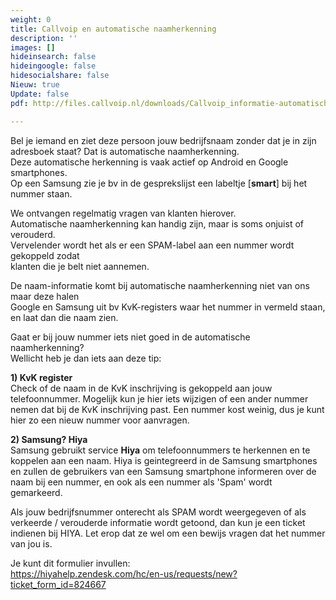 ```yaml
---
weight: 0
title: Callvoip en automatische naamherkenning
description: ''
images: []
hideinsearch: false
hideingoogle: false
hidesocialshare: false
Nieuw: true
Update: false
pdf: http://files.callvoip.nl/downloads/Callvoip_informatie-automatische-naamherkening.pdf

---
```

Bel je iemand en ziet deze persoon jouw bedrijfsnaam zonder dat je in zijn   
 adresboek staat? Dat is automatische naamherkenning.   
 Deze automatische herkenning is vaak actief op Android en Google smartphones.  
 Op een Samsung zie je bv in de gesprekslijst een labeltje \[**smart**\] bij het nummer staan.

We ontvangen regelmatig vragen van klanten hierover.   
 Automatische naamherkenning kan handig zijn, maar is soms onjuist of verouderd.   
 Vervelender wordt het als er een SPAM-label aan een nummer wordt gekoppeld zodat   
 klanten die je belt niet aannemen.   
   
 De naam-informatie komt bij automatische naamherkenning niet van ons maar deze halen   
 Google en Samsung uit bv KvK-registers waar het nummer in vermeld staan, en laat dan die naam zien.   
   
 Gaat er bij jouw nummer iets niet goed in de automatische naamherkenning?   
 Wellicht heb je dan iets aan deze tip:   
   
 **1) KvK register**  
 Check of de naam in de KvK inschrijving is gekoppeld aan jouw telefoonnummer. Mogelijk kun je hier iets wijzigen of een ander nummer nemen dat bij de KvK inschrijving past. Een nummer kost weinig, dus je kunt hier zo een nieuw nummer voor aanvragen.   
 

**2) Samsung? Hiya**  
 Samsung gebruikt service **Hiya** om telefoonnummers te herkennen en te koppelen aan een naam. Hiya is geintegreerd in de Samsung smartphones en zullen de gebruikers van een Samsung smartphone informeren over de naam bij een nummer, en ook als een nummer als 'Spam' wordt gemarkeerd.

Als jouw bedrijfsnummer onterecht als SPAM wordt weergegeven of als verkeerde / verouderde informatie wordt getoond, dan kun je een ticket indienen bij HIYA. Let erop dat ze wel om een bewijs vragen dat het nummer van jou is.

Je kunt dit formulier invullen:   
https://hiyahelp.zendesk.com/hc/en-us/requests/new?ticket_form_id=824667